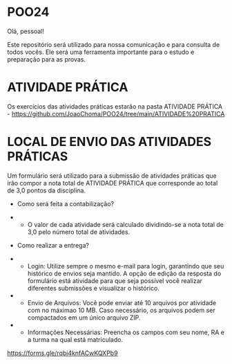 # POO24

Olá, pessoal!

Este repositório será utilizado para nossa comunicação e para consulta de todos vocês. Ele será uma ferramenta importante para o estudo e preparação para as provas.

# ATIVIDADE PRÁTICA

Os exercícios das atividades práticas estarão na pasta ATIVIDADE PRÁTICA - https://github.com/JoaoChoma/POO24/tree/main/ATIVIDADE%20PRATICA


# LOCAL DE ENVIO DAS ATIVIDADES PRÁTICAS

Um formulário será utilizado para a submissão de atividades práticas que irão compor a nota total de ATIVIDADE PRÁTICA que corresponde ao total de 3,0 pontos da disciplina.

* Como será feita a contabilização?

- - O valor de cada atividade será calculado dividindo-se a nota total de 3,0 pelo número total de atividades.

* Como realizar a entrega?

- - Login: Utilize sempre o mesmo e-mail para login, garantindo que seu histórico de envios seja mantido. A opção de edição da resposta do formulário está atividade para que seja possível você realizar diferentes submissões e visualizar o histórico.

- - Envio de Arquivos: Você pode enviar até 10 arquivos por atividade com no máximao 10 MB. Caso necessário, os arquivos podem ser compactados em um único arquivo ZIP.

- - Informações Necessárias: Preencha os campos com seu nome, RA e a turma na qual está matriculado.

https://forms.gle/rqbj4knfACwKQXPb9

